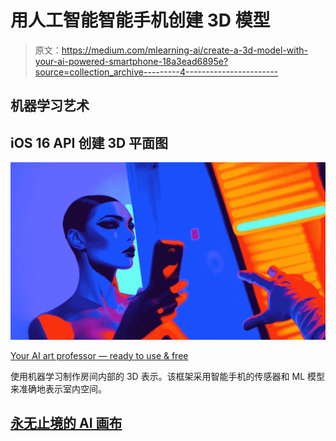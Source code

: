 # 用人工智能智能手机创建 3D 模型

> 原文：<https://medium.com/mlearning-ai/create-a-3d-model-with-your-ai-powered-smartphone-18a3ead6895e?source=collection_archive---------4----------------------->

## 机器学习艺术

## iOS 16 API 创建 3D 平面图

![](img/c92410b302fd6f0dba32905938880193.png)

[Your AI art professor — ready to use & free](https://mlearning.substack.com/p/ai-teaches-me-how-to-draw?r=z7zu8&s=w&utm_campaign=post&utm_medium=web)

使用机器学习制作房间内部的 3D 表示。该框架采用智能手机的传感器和 ML 模型来准确地表示室内空间。

## [永无止境的 AI 画布](https://mlearning.substack.com/p/ai-canvas-that-goes-on-forever?r=z7zu8&s=w&utm_campaign=post&utm_medium=web)